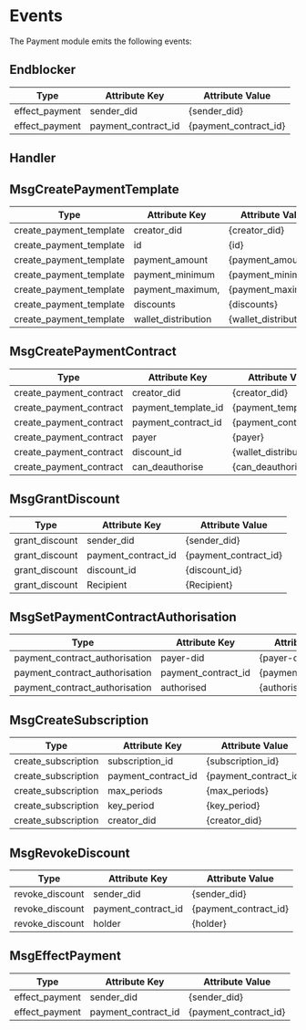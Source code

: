 # Events

The Payment module emits the following events:

## Endblocker
| Type                            | Attribute Key            | Attribute Value       |
|---------------------------------|--------------------------|-----------------------|
| effect_payment                  | sender_did               | {sender_did}          |
| effect_payment                  | payment_contract_id      | {payment_contract_id} |


## Handler

## MsgCreatePaymentTemplate
| Type                            | Attribute Key            | Attribute Value       |
|---------------------------------|--------------------------|-----------------------|
| create_payment_template         | creator_did              | {creator_did}         |
| create_payment_template         | id                       | {id}                  |
| create_payment_template         | payment_amount           | {payment_amount}      |
| create_payment_template         | payment_minimum          | {payment_minimum}     |
| create_payment_template         | payment_maximum,         | {payment_maximum}     |
| create_payment_template         | discounts                | {discounts}           |
| create_payment_template         | wallet_distribution      | {wallet_distribution} |

## MsgCreatePaymentContract
| Type                            | Attribute Key            | Attribute Value       |
|---------------------------------|--------------------------|-----------------------|
| create_payment_contract         | creator_did              | {creator_did}         |
| create_payment_contract         | payment_template_id      | {payment_template_id} |
| create_payment_contract         | payment_contract_id      | {payment_contract_id} |
| create_payment_contract         | payer                    | {payer}               |
| create_payment_contract         | discount_id              | {wallet_distribution} |
| create_payment_contract         | can_deauthorise          | {can_deauthorise}     |

## MsgGrantDiscount
| Type                            | Attribute Key            | Attribute Value       |
|---------------------------------|--------------------------|-----------------------|
| grant_discount                  | sender_did               | {sender_did}          |
| grant_discount                  | payment_contract_id      | {payment_contract_id} |
| grant_discount                  | discount_id              | {discount_id}         |
| grant_discount                  | Recipient                | {Recipient}           |

## MsgSetPaymentContractAuthorisation
| Type                            | Attribute Key            | Attribute Value       |
|---------------------------------|--------------------------|-----------------------|
| payment_contract_authorisation  | payer-did                | {payer-did}           |
| payment_contract_authorisation  | payment_contract_id      | {payment_contract_id} |
| payment_contract_authorisation  | authorised               | {authorised}          |

## MsgCreateSubscription
| Type                            | Attribute Key            | Attribute Value       |
|---------------------------------|--------------------------|-----------------------|
| create_subscription             | subscription_id          | {subscription_id}     | 
| create_subscription             | payment_contract_id      | {payment_contract_id} |
| create_subscription             | max_periods              | {max_periods}         |
| create_subscription             | key_period               | {key_period}          |
| create_subscription             | creator_did              | {creator_did}         |

## MsgRevokeDiscount
| Type                            | Attribute Key            | Attribute Value       |
|---------------------------------|--------------------------|-----------------------|
| revoke_discount                 | sender_did               | {sender_did}          |
| revoke_discount                 | payment_contract_id      | {payment_contract_id} |
| revoke_discount                 | holder                   | {holder}              |

## MsgEffectPayment
| Type                            | Attribute Key            | Attribute Value       |
|---------------------------------|--------------------------|-----------------------|
| effect_payment                  | sender_did               | {sender_did}          |
| effect_payment                  | payment_contract_id      | {payment_contract_id} |
